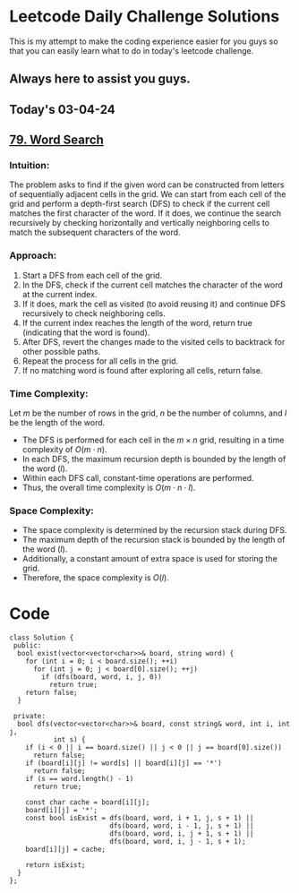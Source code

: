 # Leetcode Daily Challenge Solutions

This is my attempt to make the coding experience easier for you guys so that you can easily learn what to do in today's leetcode challenge.

## Always here to assist you guys.

## Today's 03-04-24 

## [79. Word Search](https://leetcode.com/problems/word-search/description/?envType=daily-question&envId=2024-04-03)

### Intuition:
The problem asks to find if the given word can be constructed from letters of sequentially adjacent cells in the grid. We can start from each cell of the grid and perform a depth-first search (DFS) to check if the current cell matches the first character of the word. If it does, we continue the search recursively by checking horizontally and vertically neighboring cells to match the subsequent characters of the word.

### Approach:
1. Start a DFS from each cell of the grid.
2. In the DFS, check if the current cell matches the character of the word at the current index.
3. If it does, mark the cell as visited (to avoid reusing it) and continue DFS recursively to check neighboring cells.
4. If the current index reaches the length of the word, return true (indicating that the word is found).
5. After DFS, revert the changes made to the visited cells to backtrack for other possible paths.
6. Repeat the process for all cells in the grid.
7. If no matching word is found after exploring all cells, return false.

### Time Complexity:
Let $m$ be the number of rows in the grid, $n$ be the number of columns, and $l$ be the length of the word.
- The DFS is performed for each cell in the $m \times n$ grid, resulting in a time complexity of $O(m \cdot n)$.
- In each DFS, the maximum recursion depth is bounded by the length of the word ($l$).
- Within each DFS call, constant-time operations are performed.
- Thus, the overall time complexity is $O(m \cdot n \cdot l)$.

### Space Complexity:
- The space complexity is determined by the recursion stack during DFS.
- The maximum depth of the recursion stack is bounded by the length of the word ($l$).
- Additionally, a constant amount of extra space is used for storing the grid.
- Therefore, the space complexity is $O(l)$.


# Code
```
class Solution {
 public:
  bool exist(vector<vector<char>>& board, string word) {
    for (int i = 0; i < board.size(); ++i)
      for (int j = 0; j < board[0].size(); ++j)
        if (dfs(board, word, i, j, 0))
          return true;
    return false;
  }

 private:
  bool dfs(vector<vector<char>>& board, const string& word, int i, int j,
           int s) {
    if (i < 0 || i == board.size() || j < 0 || j == board[0].size())
      return false;
    if (board[i][j] != word[s] || board[i][j] == '*')
      return false;
    if (s == word.length() - 1)
      return true;

    const char cache = board[i][j];
    board[i][j] = '*';
    const bool isExist = dfs(board, word, i + 1, j, s + 1) ||
                         dfs(board, word, i - 1, j, s + 1) ||
                         dfs(board, word, i, j + 1, s + 1) ||
                         dfs(board, word, i, j - 1, s + 1);
    board[i][j] = cache;

    return isExist;
  }
};

```
